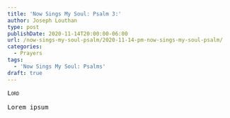 ```yaml
---
title: 'Now Sings My Soul: Psalm 3:'
author: Joseph Louthan
type: post
publishDate: 2020-11-14T20:00:00-06:00
url: /now-sings-my-soul-psalm/2020-11-14-pm-now-sings-my-soul-psalm/
categories:
  - Prayers
tags:
  - 'Now Sings My Soul: Psalms'
draft: true
---
```


<pre>
<div style="font-variant: small-caps;">Lord</div>
Lorem ipsum
</pre>
